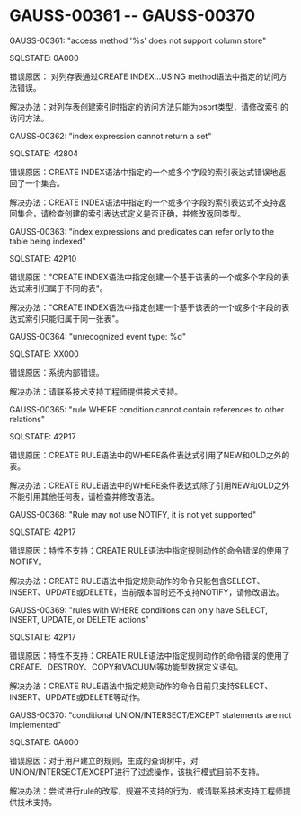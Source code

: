 # GAUSS-00361 -- GAUSS-00370<a name="ZH-CN_TOPIC_0302073518"></a>

GAUSS-00361: "access method '%s' does not support column store"

SQLSTATE: 0A000

错误原因： 对列存表通过CREATE INDEX...USING method语法中指定的访问方法错误。

解决办法：对列存表创建索引时指定的访问方法只能为psort类型，请修改索引的访问方法。

GAUSS-00362: "index expression cannot return a set"

SQLSTATE: 42804

错误原因：CREATE INDEX语法中指定的一个或多个字段的索引表达式错误地返回了一个集合。

解决办法：CREATE INDEX语法中指定的一个或多个字段的索引表达式不支持返回集合，请检查创建的索引表达式定义是否正确，并修改返回类型。

GAUSS-00363: "index expressions and predicates can refer only to the table being indexed"

SQLSTATE: 42P10

错误原因："CREATE INDEX语法中指定创建一个基于该表的一个或多个字段的表达式索引归属于不同的表"。

解决办法："CREATE INDEX语法中指定创建一个基于该表的一个或多个字段的表达式索引只能归属于同一张表"。

GAUSS-00364: "unrecognized event type: %d"

SQLSTATE: XX000

错误原因：系统内部错误。

解决办法：请联系技术支持工程师提供技术支持。

GAUSS-00365: "rule WHERE condition cannot contain references to other relations"

SQLSTATE: 42P17

错误原因：CREATE RULE语法中的WHERE条件表达式引用了NEW和OLD之外的表。

解决办法：CREATE RULE语法中的WHERE条件表达式除了引用NEW和OLD之外不能引用其他任何表，请检查并修改语法。

GAUSS-00368: "Rule may not use NOTIFY, it is not yet supported"

SQLSTATE: 42P17

错误原因：特性不支持：CREATE RULE语法中指定规则动作的命令错误的使用了NOTIFY。

解决办法：CREATE RULE语法中指定规则动作的命令只能包含SELECT、INSERT、UPDATE或DELETE，当前版本暂时还不支持NOTIFY，请修改语法。

GAUSS-00369: "rules with WHERE conditions can only have SELECT, INSERT, UPDATE, or DELETE actions"

SQLSTATE: 42P17

错误原因：特性不支持：CREATE RULE语法中指定规则动作的命令错误的使用了CREATE、DESTROY、COPY和VACUUM等功能型数据定义语句。

解决办法：CREATE RULE语法中指定规则动作的命令目前只支持SELECT、INSERT、UPDATE或DELETE等动作。

GAUSS-00370: "conditional UNION/INTERSECT/EXCEPT statements are not implemented"

SQLSTATE: 0A000

错误原因：对于用户建立的规则，生成的查询树中，对UNION/INTERSECT/EXCEPT进行了过滤操作，该执行模式目前不支持。

解决办法：尝试进行rule的改写，规避不支持的行为，或请联系技术支持工程师提供技术支持。

